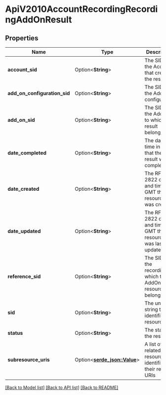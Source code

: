 # ApiV2010AccountRecordingRecordingAddOnResult

## Properties

Name | Type | Description | Notes
------------ | ------------- | ------------- | -------------
**account_sid** | Option<**String**> | The SID of the Account that created the resource | [optional]
**add_on_configuration_sid** | Option<**String**> | The SID of the Add-on configuration | [optional]
**add_on_sid** | Option<**String**> | The SID of the Add-on to which the result belongs | [optional]
**date_completed** | Option<**String**> | The date and time in GMT that the result was completed | [optional]
**date_created** | Option<**String**> | The RFC 2822 date and time in GMT that the resource was created | [optional]
**date_updated** | Option<**String**> | The RFC 2822 date and time in GMT that the resource was last updated | [optional]
**reference_sid** | Option<**String**> | The SID of the recording to which the AddOnResult resource belongs | [optional]
**sid** | Option<**String**> | The unique string that identifies the resource | [optional]
**status** | Option<**String**> | The status of the result | [optional]
**subresource_uris** | Option<[**serde_json::Value**](.md)> | A list of related resources identified by their relative URIs | [optional]

[[Back to Model list]](../README.md#documentation-for-models) [[Back to API list]](../README.md#documentation-for-api-endpoints) [[Back to README]](../README.md)


